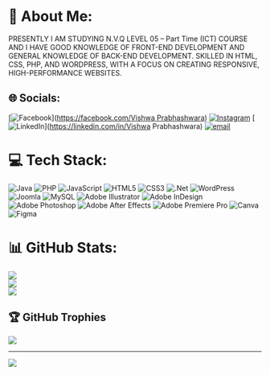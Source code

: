 # 💫 About Me:
PRESENTLY I AM STUDYING N.V.Q LEVEL 05 – Part Time (ICT) COURSE AND I HAVE GOOD KNOWLEDGE OF FRONT-END DEVELOPMENT AND GENERAL KNOWLEDGE OF BACK-END DEVELOPMENT. SKILLED IN HTML, CSS, PHP, AND WORDPRESS, WITH A FOCUS ON CREATING RESPONSIVE, HIGH-PERFORMANCE WEBSITES.


## 🌐 Socials:
[![Facebook](https://img.shields.io/badge/Facebook-%231877F2.svg?logo=Facebook&logoColor=white)]([https://facebook.com/Vishwa Prabhashwara](https://www.facebook.com/vishwa.prabhashwara.455751?mibextid=ZbWKwL)) [![Instagram](https://img.shields.io/badge/Instagram-%23E4405F.svg?logo=Instagram&logoColor=white)](![image](https://github.com/user-attachments/assets/28e0bb12-18e2-41aa-b8d6-bf539f54ed47)
) [![LinkedIn](https://img.shields.io/badge/LinkedIn-%230077B5.svg?logo=linkedin&logoColor=white)](https://linkedin.com/in/Vishwa Prabhashwara) [![email](https://img.shields.io/badge/Email-D14836?logo=gmail&logoColor=white)](mailto:wpvprabhashwara@gmail.com) 

# 💻 Tech Stack:
![Java](https://img.shields.io/badge/java-%23ED8B00.svg?style=for-the-badge&logo=openjdk&logoColor=white) ![PHP](https://img.shields.io/badge/php-%23777BB4.svg?style=for-the-badge&logo=php&logoColor=white) ![JavaScript](https://img.shields.io/badge/javascript-%23323330.svg?style=for-the-badge&logo=javascript&logoColor=%23F7DF1E) ![HTML5](https://img.shields.io/badge/html5-%23E34F26.svg?style=for-the-badge&logo=html5&logoColor=white) ![CSS3](https://img.shields.io/badge/css3-%231572B6.svg?style=for-the-badge&logo=css3&logoColor=white) ![.Net](https://img.shields.io/badge/.NET-5C2D91?style=for-the-badge&logo=.net&logoColor=white) ![WordPress](https://img.shields.io/badge/WordPress-%23117AC9.svg?style=for-the-badge&logo=WordPress&logoColor=white) ![Joomla](https://img.shields.io/badge/joomla-%235091CD.svg?style=for-the-badge&logo=joomla&logoColor=white) ![MySQL](https://img.shields.io/badge/mysql-4479A1.svg?style=for-the-badge&logo=mysql&logoColor=white) ![Adobe Illustrator](https://img.shields.io/badge/adobe%20illustrator-%23FF9A00.svg?style=for-the-badge&logo=adobe%20illustrator&logoColor=white) ![Adobe InDesign](https://img.shields.io/badge/Adobe%20InDesign-49021F?style=for-the-badge&logo=adobeindesign&logoColor=FF3366) ![Adobe Photoshop](https://img.shields.io/badge/adobe%20photoshop-%2331A8FF.svg?style=for-the-badge&logo=adobe%20photoshop&logoColor=white) ![Adobe After Effects](https://img.shields.io/badge/Adobe%20After%20Effects-9999FF.svg?style=for-the-badge&logo=Adobe%20After%20Effects&logoColor=white) ![Adobe Premiere Pro](https://img.shields.io/badge/Adobe%20Premiere%20Pro-9999FF.svg?style=for-the-badge&logo=Adobe%20Premiere%20Pro&logoColor=white) ![Canva](https://img.shields.io/badge/Canva-%2300C4CC.svg?style=for-the-badge&logo=Canva&logoColor=white) ![Figma](https://img.shields.io/badge/figma-%23F24E1E.svg?style=for-the-badge&logo=figma&logoColor=white)
# 📊 GitHub Stats:
![](https://github-readme-stats.vercel.app/api?username=vishwa0404&theme=dark&hide_border=false&include_all_commits=false&count_private=false)<br/>
![](https://nirzak-streak-stats.vercel.app/?user=vishwa0404&theme=dark&hide_border=false)<br/>
![](https://github-readme-stats.vercel.app/api/top-langs/?username=vishwa0404&theme=dark&hide_border=false&include_all_commits=false&count_private=false&layout=compact)

## 🏆 GitHub Trophies
![](https://github-profile-trophy.vercel.app/?username=vishwa0404&theme=radical&no-frame=false&no-bg=true&margin-w=4)

---
[![](https://visitcount.itsvg.in/api?id=vishwa0404&icon=0&color=0)](https://visitcount.itsvg.in)

<!-- Proudly created with GPRM ( https://gprm.itsvg.in ) -->
